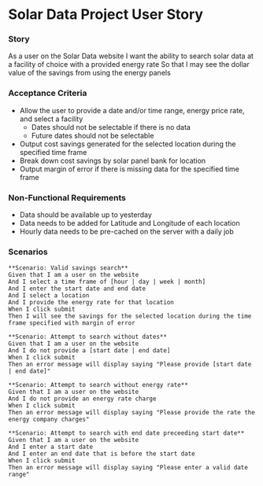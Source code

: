 # Solar Data Project User Story

### Story
As a user on the Solar Data website
I want the ability to search solar data at a facility of choice with a provided energy rate
So that I may see the dollar value of the savings from using the energy panels

### Acceptance Criteria
* Allow the user to provide a date and/or time range, energy price rate, and select a facility
    * Dates should not be selectable if there is no data
    * Future dates should not be selectable
* Output cost savings generated for the selected location during the specified time frame
* Break down cost savings by solar panel bank for location
* Output margin of error if there is missing data for the specified time frame

### Non-Functional Requirements
* Data should be available up to yesterday
* Data needs to be added for Latitude and Longitude of each location
* Hourly data needs to be pre-cached on the server with a daily job

### Scenarios
    **Scenario: Valid savings search**
    Given that I am a user on the website
    And I select a time frame of [hour | day | week | month]
    And I enter the start date and end date
    And I select a location
    And I provide the energy rate for that location
    When I click submit
    Then I will see the savings for the selected location during the time frame specified with margin of error

    **Scenario: Attempt to search without dates**
    Given that I am a user on the website
    And I do not provide a [start date | end date]
    When I click submit
    Then an error message will display saying "Please provide [start date | end date]"

    **Scenario: Attempt to search without energy rate**
    Given that I am a user on the website
    And I do not provide an energy rate charge
    When I click submit
    Then an error message will display saying "Please provide the rate the energy company charges"

    **Scenario: Attempt to search with end date preceeding start date**
    Given that I am a user on the website
    And I enter a start date
    And I enter an end date that is before the start date
    When I click submit
    Then an error message will display saying "Please enter a valid date range"

